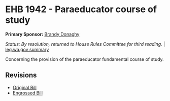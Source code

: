 # EHB 1942 - Paraeducator course of study
**Primary Sponsor:** [Brandy Donaghy](/person/leg/brandy.donaghy.md)

*Status: By resolution, returned to House Rules Committee for third reading.* | [leg.wa.gov summary](https://app.leg.wa.gov/billsummary?BillNumber=1942&Year=2021)

Concerning the provision of the paraeducator fundamental course of study.

## Revisions
* [Original Bill](1/)
* [Engrossed Bill](1/)